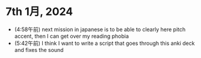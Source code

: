 # 7th 1月, 2024
- (4:58午前) next mission in japanese is to be able to clearly here pitch accent, then I can get over my reading phobia
- (5:42午前) I think I want to write a script that goes through this anki deck and fixes the sound

 
